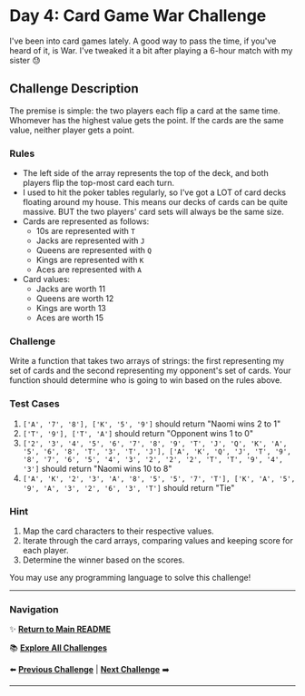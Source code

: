 # Day 4: Card Game War Challenge

I've been into card games lately. A good way to pass the time, if you've heard of it, is War. I've tweaked it a bit after playing a 6-hour match with my sister 😓

## Challenge Description

The premise is simple: the two players each flip a card at the same time. Whomever has the highest value gets the point. If the cards are the same value, neither player gets a point.

### Rules

- The left side of the array represents the top of the deck, and both players flip the top-most card each turn.
- I used to hit the poker tables regularly, so I've got a LOT of card decks floating around my house. This means our decks of cards can be quite massive. BUT the two players' card sets will always be the same size.
- Cards are represented as follows:
  - 10s are represented with `T`
  - Jacks are represented with `J`
  - Queens are represented with `Q`
  - Kings are represented with `K`
  - Aces are represented with `A`
- Card values:
  - Jacks are worth 11
  - Queens are worth 12
  - Kings are worth 13
  - Aces are worth 15

### Challenge

Write a function that takes two arrays of strings: the first representing my set of cards and the second representing my opponent's set of cards. Your function should determine who is going to win based on the rules above.

### Test Cases

1. `['A', '7', '8'], ['K', '5', '9']` should return "Naomi wins 2 to 1"
2. `['T', '9'], ['T', 'A']` should return "Opponent wins 1 to 0"
3. `['2', '3', '4', '5', '6', '7', '8', '9', 'T', 'J', 'Q', 'K', 'A', '5', '6', '8', 'T', '3', 'T', 'J'], ['A', 'K', 'Q', 'J', 'T', '9', '8', '7', '6', '5', '4', '3', '2', '2', '2', 'T', 'T', '9', '4', '3']` should return "Naomi wins 10 to 8"
4. `['A', 'K', '2', '3', 'A', '8', '5', '5', '7', 'T'], ['K', 'A', '5', '9', 'A', '3', '2', '6', '3', 'T']` should return "Tie"

### Hint

1. Map the card characters to their respective values.
2. Iterate through the card arrays, comparing values and keeping score for each player.
3. Determine the winner based on the scores.

You may use any programming language to solve this challenge!

---

### Navigation

✨ **[Return to Main README](../../readme.md)**

📚 **[Explore All Challenges](../../challenges1.md)**

⬅️ **[Previous Challenge](../../day%20logs/day3/day3.md)** | **[Next Challenge](../../day%20logs/day5/day5.md)** ➡️

---
